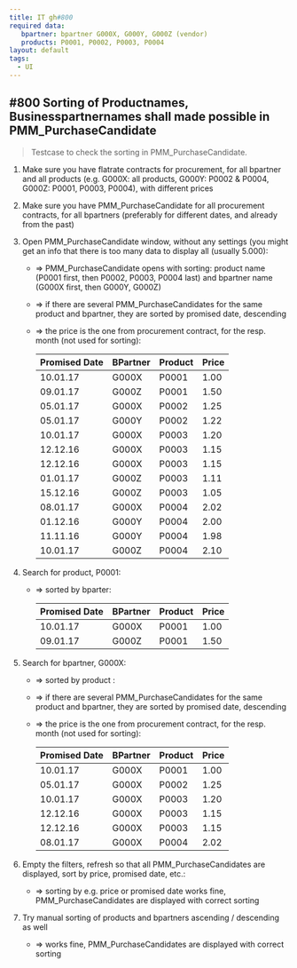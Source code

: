 ```yaml
---
title: IT gh#800
required data:
   bpartner: bpartner G000X, G000Y, G000Z (vendor)
   products: P0001, P0002, P0003, P0004
layout: default
tags:
  - UI
---
```

## #800 Sorting of Productnames, Businesspartnernames shall made possible in PMM_PurchaseCandidate

> Testcase to check the sorting in PMM_PurchaseCandidate.


1. Make sure you have flatrate contracts for procurement, for all bpartner and all products (e.g. G000X: all products, G000Y: P0002 & P0004, G000Z: P0001, P0003, P0004), with different prices

1. Make sure you have PMM_PurchaseCandidate for all procurement contracts, for all bpartners (preferably for different dates, and already from the past)

1. Open PMM_PurchaseCandidate window, without any settings (you might get an info that there is too many data to display all (usually 5.000):
	* => PMM_PurchaseCandidate opens with sorting: product name (P0001 first, then P0002, P0003, P0004 last) and bpartner name (G000X first, then G000Y, G000Z)
	* => if there are several PMM_PurchaseCandidates for the same product and bpartner, they are sorted by promised date, descending
	* => the price is the one from procurement contract, for the resp. month (not used for sorting):
		
		
		| Promised Date | BPartner | Product | Price |
		| ------------- | -------- | ------- | ----- |
		| 10.01.17      | G000X    | P0001   | 1.00  |
		| 09.01.17      | G000Z    | P0001   | 1.50  |
		| 05.01.17      | G000X    | P0002   | 1.25  |
		| 05.01.17      | G000Y    | P0002   | 1.22  |
		| 10.01.17      | G000X    | P0003   | 1.20  |
		| 12.12.16      | G000X    | P0003   | 1.15  |
		| 12.12.16      | G000X    | P0003   | 1.15  |
		| 01.01.17      | G000Z    | P0003   | 1.11  |
		| 15.12.16      | G000Z    | P0003   | 1.05  |
		| 08.01.17      | G000X    | P0004   | 2.02  |
		| 01.12.16      | G000Y    | P0004   | 2.00  |
		| 11.11.16      | G000Y    | P0004   | 1.98  |
		| 10.01.17      | G000Z    | P0004   | 2.10  |
		

1. Search for product, P0001:
	* => sorted by bparter:
	

		| Promised Date | BPartner | Product | Price |
		| ------------- | -------- | ------- | ----- |
		| 10.01.17      | G000X    | P0001   | 1.00  |
		| 09.01.17      | G000Z    | P0001   | 1.50  |
		

1. Search for bpartner, G000X:
	* => sorted by product
	:
	* => if there are several PMM_PurchaseCandidates for the same product and bpartner, they are sorted by promised date, descending
	* => the price is the one from procurement contract, for the resp. month (not used for sorting):
	
	
		| Promised Date | BPartner | Product | Price |
		| ------------- | -------- | ------- | ----- |
		| 10.01.17      | G000X    | P0001   | 1.00  |
		| 05.01.17      | G000X    | P0002   | 1.25  |
		| 10.01.17      | G000X    | P0003   | 1.20  |
		| 12.12.16      | G000X    | P0003   | 1.15  |
		| 12.12.16      | G000X    | P0003   | 1.15  |
		| 08.01.17      | G000X    | P0004   | 2.02  |
		
		
1. Empty the filters, refresh so that all PMM_PurchaseCandidates are displayed, sort by price, promised date, etc.:
	* => sorting by e.g. price or promised date works fine, PMM_PurchaseCandidates are displayed with correct sorting
	
1. Try manual sorting of products and bpartners ascending / descending as well
	* => works fine, PMM_PurchaseCandidates are displayed with correct sorting
		
	
